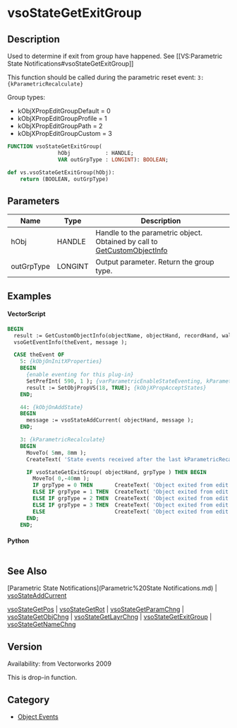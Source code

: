 # vsoStateGetExitGroup

## Description
Used to determine if exit from group have happened. See [[VS:Parametric State Notifications#vsoStateGetExitGroup]]

This function should be called during the parametric reset event: <code>3: {kParametricRecalculate}</code>

Group types:
* kObjXPropEditGroupDefault = 0
* kObjXPropEditGroupProfile = 1
* kObjXPropEditGroupPath = 2
* kObjXPropEditGroupCustom = 3

```pascal
FUNCTION vsoStateGetExitGroup(
				hObj           : HANDLE;
				VAR outGrpType : LONGINT): BOOLEAN;
```

```python
def vs.vsoStateGetExitGroup(hObj):
    return (BOOLEAN, outGrpType)
```

## Parameters
|Name|Type|Description|
|---|---|---|
|hObj|HANDLE|Handle to the parametric object. Obtained by call to [GetCustomObjectInfo](GetCustomObjectInfo.md)|
|outGrpType|LONGINT|Output parameter. Return the group type.|

## Examples
#### VectorScript ####
```pascal
BEGIN
  result := GetCustomObjectInfo(objectName, objectHand, recordHand, wallHand);
  vsoGetEventInfo(theEvent, message );

  CASE theEvent OF
    5: {kObjOnInitXProperties}
    BEGIN
      {enable eventing for this plug-in}
      SetPrefInt( 590, 1 ); {varParametricEnableStateEventing, kParametricStateEvent_ResetStatesEvent}
      result := SetObjPropVS(18, TRUE); {kObjXPropAcceptStates}
    END;	

    44: {kObjOnAddState}
    BEGIN
      message := vsoStateAddCurrent( objectHand, message );
    END;

    3: {kParametricRecalculate}
    BEGIN
      MoveTo( 5mm, 8mm );
      CreateText( 'State events received after the last kParametricRecalculate:' );

      IF vsoStateGetExitGroup( objectHand, grpType ) THEN BEGIN
        MoveTo( 0,-40mm );
        IF grpType = 0 THEN       CreateText( 'Object exited from edit group! Exited from: Default Group!' )
        ELSE IF grpType = 1 THEN  CreateText( 'Object exited from edit group! Exited from: Profile Group!' )
        ELSE IF grpType = 2 THEN  CreateText( 'Object exited from edit group! Exited from: Path Group!' )
        ELSE IF grpType = 3 THEN  CreateText( 'Object exited from edit group! Exited from: Custom Group!' )
        ELSE                      CreateText( 'Object exited from edit group! Exited from: Uknown Group!' );
      END;
    END;
```
#### Python ####
```python

```

## See Also
[Parametric State Notifications](Parametric%20State Notifications.md) | [vsoStateAddCurrent](vsoStateAddCurrent.md)

[vsoStateGetPos](vsoStateGetPos.md) | [vsoStateGetRot](vsoStateGetRot.md) | [vsoStateGetParamChng](vsoStateGetParamChng.md) | [vsoStateGetObjChng](vsoStateGetObjChng.md) | [vsoStateGetLayrChng](vsoStateGetLayrChng.md) | [vsoStateGetExitGroup](vsoStateGetExitGroup.md) | [vsoStateGetNameChng](vsoStateGetNameChng.md)

## Version
Availability: from Vectorworks 2009

This is drop-in function.

## Category
* [Object Events](../Categories/Object%20Events.md)
